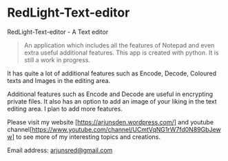 # RedLight-Text-editor

RedLight-Text-editor - A Text editor

>An application which includes all the features of Notepad and even extra useful additional features.
This app is created with python. It is still a work in progress.

It has quite a lot of additional features such as Encode, Decode, Coloured texts and Images in the editing area.

Additional features such as Encode and Decode are useful in encrypting private files. It also has an option to add an image of your
liking in the text editing area. I plan to add more features.

Please visit my website [https://arjunsden.wordpress.com/] and youtube channel[https://www.youtube.com/channel/UCmtVqNG1rW7fd0N89GbJeww]
to see more of my interesting topics and creations.

Email address:
arjunsred@gmail.com



